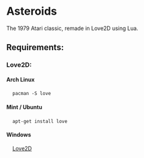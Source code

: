 # Asteroids
The 1979 Atari classic, remade in Love2D using Lua.
  
## Requirements:
### Love2D:
#### Arch Linux
&nbsp;&nbsp;&nbsp;&nbsp;```pacman -S love```
#### Mint / Ubuntu
&nbsp;&nbsp;&nbsp;&nbsp;```apt-get install love```
#### Windows
&nbsp;&nbsp;&nbsp;&nbsp;[Love2D](https://love2d.org/)
